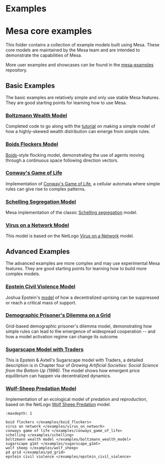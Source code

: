 
# Examples

# Mesa core examples
This folder contains a collection of example models built using Mesa. These core models are maintained by the Mesa team and are intended to demonstrate the capabilities of Mesa.

More user examples and showcases can be found in the [mesa-examples](https://github.com/projectmesa/mesa-examples) repository.

## Basic Examples
The basic examples are relatively simple and only use stable Mesa features. They are good starting points for learning how to use Mesa.

### [Boltzmann Wealth Model](basic/boltzmann_wealth_model)
Completed code to go along with the [tutorial](https://mesa.readthedocs.io/latest/tutorials/intro_tutorial.html) on making a simple model of how a highly-skewed wealth distribution can emerge from simple rules.

### [Boids Flockers Model](basic/boid_flockers)
[Boids](https://en.wikipedia.org/wiki/Boids)-style flocking model, demonstrating the use of agents moving through a continuous space following direction vectors.

### [Conway's Game of Life](basic/conways_game_of_life)
Implementation of [Conway's Game of Life](https://en.wikipedia.org/wiki/Conway%27s_Game_of_Life), a cellular automata where simple rules can give rise to complex patterns.

### [Schelling Segregation Model](basic/schelling)
Mesa implementation of the classic [Schelling segregation](http://nifty.stanford.edu/2014/mccown-schelling-model-segregation/) model.

### [Virus on a Network Model](basic/virus_on_network)
This model is based on the NetLogo [Virus on a Network](https://ccl.northwestern.edu/netlogo/models/VirusonaNetwork) model.

## Advanced Examples
The advanced examples are more complex and may use experimental Mesa features. They are good starting points for learning how to build more complex models.

### [Epstein Civil Violence Model](advanced/epstein_civil_violence)
Joshua Epstein's [model](http://www.uvm.edu/~pdodds/files/papers/others/2002/epstein2002a.pdf) of how a decentralized uprising can be suppressed or reach a critical mass of support.

### [Demographic Prisoner's Dilemma on a Grid](advanced/pd_grid)
Grid-based demographic prisoner's dilemma model, demonstrating how simple rules can lead to the emergence of widespread cooperation -- and how a model activation regime can change its outcome.

### [Sugarscape Model with Traders](advanced/sugarscape_g1mt)
This is Epstein & Axtell's Sugarscape model with Traders, a detailed description is in Chapter four of *Growing Artificial Societies: Social Science from the Bottom Up (1996)*. The model shows how emergent price equilibrium can happen via decentralized dynamics.

### [Wolf-Sheep Predation Model](advanced/wolf_sheep)
Implementation of an ecological model of predation and reproduction, based on the NetLogo [Wolf Sheep Predation](http://ccl.northwestern.edu/netlogo/models/WolfSheepPredation) model.


```{toctree}
:maxdepth: 1

boid flockers </examples/boid_flockers>
virus on network </examples/virus_on_network>
conways game of life </examples/conways_game_of_life>
schelling </examples/schelling>
boltzmann wealth model </examples/boltzmann_wealth_model>
sugarscape g1mt </examples/sugarscape_g1mt>
wolf sheep </examples/wolf_sheep>
pd grid </examples/pd_grid>
epstein civil violence </examples/epstein_civil_violence>

```